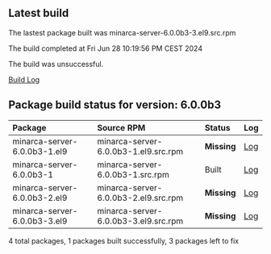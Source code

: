 ## Latest build
The lastest package built was minarca-server-6.0.0b3-3.el9.src.rpm

The build completed at Fri Jun 28 10:19:56 PM CEST 2024

The build was unsuccessful.

[Build Log](logs/minarca-server-6.0.0b3-3.el9.src.rpm.log)
## Package build status for version: 6.0.0b3
Package | Source RPM | Status | Log
:--- | :--- | :--- | :---
minarca-server-6.0.0b3-1.el9 | minarca-server-6.0.0b3-1.el9.src.rpm | **Missing** | [Log](logs/minarca-server-6.0.0b3-1.el9.src.rpm.log)
minarca-server-6.0.0b3-1 | minarca-server-6.0.0b3-1.src.rpm | Built | [Log](logs/minarca-server-6.0.0b3-1.src.rpm.log)
minarca-server-6.0.0b3-2.el9 | minarca-server-6.0.0b3-2.el9.src.rpm | **Missing** | [Log](logs/minarca-server-6.0.0b3-2.el9.src.rpm.log)
minarca-server-6.0.0b3-3.el9 | minarca-server-6.0.0b3-3.el9.src.rpm | **Missing** | [Log](logs/minarca-server-6.0.0b3-3.el9.src.rpm.log)

4 total packages, 1 packages built successfully, 3 packages left to fix
